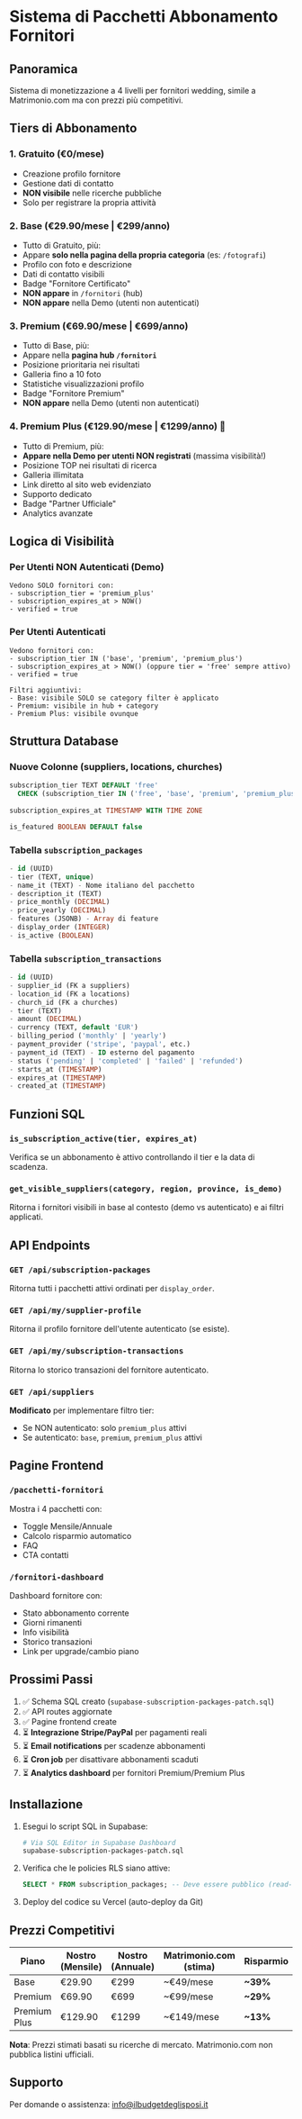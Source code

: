 # Sistema di Pacchetti Abbonamento Fornitori

## Panoramica
Sistema di monetizzazione a 4 livelli per fornitori wedding, simile a Matrimonio.com ma con prezzi più competitivi.

## Tiers di Abbonamento

### 1. **Gratuito** (€0/mese)
- Creazione profilo fornitore
- Gestione dati di contatto
- **NON visibile** nelle ricerche pubbliche
- Solo per registrare la propria attività

### 2. **Base** (€29.90/mese | €299/anno)
- Tutto di Gratuito, più:
- Appare **solo nella pagina della propria categoria** (es: `/fotografi`)
- Profilo con foto e descrizione
- Dati di contatto visibili
- Badge "Fornitore Certificato"
- **NON appare** in `/fornitori` (hub)
- **NON appare** nella Demo (utenti non autenticati)

### 3. **Premium** (€69.90/mese | €699/anno)
- Tutto di Base, più:
- Appare nella **pagina hub `/fornitori`**
- Posizione prioritaria nei risultati
- Galleria fino a 10 foto
- Statistiche visualizzazioni profilo
- Badge "Fornitore Premium"
- **NON appare** nella Demo (utenti non autenticati)

### 4. **Premium Plus** (€129.90/mese | €1299/anno) 👑
- Tutto di Premium, più:
- **Appare nella Demo per utenti NON registrati** (massima visibilità!)
- Posizione TOP nei risultati di ricerca
- Galleria illimitata
- Link diretto al sito web evidenziato
- Supporto dedicato
- Badge "Partner Ufficiale"
- Analytics avanzate

## Logica di Visibilità

### Per Utenti NON Autenticati (Demo)
```
Vedono SOLO fornitori con:
- subscription_tier = 'premium_plus'
- subscription_expires_at > NOW()
- verified = true
```

### Per Utenti Autenticati
```
Vedono fornitori con:
- subscription_tier IN ('base', 'premium', 'premium_plus')
- subscription_expires_at > NOW() (oppure tier = 'free' sempre attivo)
- verified = true

Filtri aggiuntivi:
- Base: visibile SOLO se category filter è applicato
- Premium: visibile in hub + category
- Premium Plus: visibile ovunque
```

## Struttura Database

### Nuove Colonne (suppliers, locations, churches)
```sql
subscription_tier TEXT DEFAULT 'free' 
  CHECK (subscription_tier IN ('free', 'base', 'premium', 'premium_plus'))
  
subscription_expires_at TIMESTAMP WITH TIME ZONE

is_featured BOOLEAN DEFAULT false
```

### Tabella `subscription_packages`
```sql
- id (UUID)
- tier (TEXT, unique)
- name_it (TEXT) - Nome italiano del pacchetto
- description_it (TEXT)
- price_monthly (DECIMAL)
- price_yearly (DECIMAL)
- features (JSONB) - Array di feature
- display_order (INTEGER)
- is_active (BOOLEAN)
```

### Tabella `subscription_transactions`
```sql
- id (UUID)
- supplier_id (FK a suppliers)
- location_id (FK a locations) 
- church_id (FK a churches)
- tier (TEXT)
- amount (DECIMAL)
- currency (TEXT, default 'EUR')
- billing_period ('monthly' | 'yearly')
- payment_provider ('stripe', 'paypal', etc.)
- payment_id (TEXT) - ID esterno del pagamento
- status ('pending' | 'completed' | 'failed' | 'refunded')
- starts_at (TIMESTAMP)
- expires_at (TIMESTAMP)
- created_at (TIMESTAMP)
```

## Funzioni SQL

### `is_subscription_active(tier, expires_at)`
Verifica se un abbonamento è attivo controllando il tier e la data di scadenza.

### `get_visible_suppliers(category, region, province, is_demo)`
Ritorna i fornitori visibili in base al contesto (demo vs autenticato) e ai filtri applicati.

## API Endpoints

### `GET /api/subscription-packages`
Ritorna tutti i pacchetti attivi ordinati per `display_order`.

### `GET /api/my/supplier-profile`
Ritorna il profilo fornitore dell'utente autenticato (se esiste).

### `GET /api/my/subscription-transactions`
Ritorna lo storico transazioni del fornitore autenticato.

### `GET /api/suppliers`
**Modificato** per implementare filtro tier:
- Se NON autenticato: solo `premium_plus` attivi
- Se autenticato: `base`, `premium`, `premium_plus` attivi

## Pagine Frontend

### `/pacchetti-fornitori`
Mostra i 4 pacchetti con:
- Toggle Mensile/Annuale
- Calcolo risparmio automatico
- FAQ
- CTA contatti

### `/fornitori-dashboard`
Dashboard fornitore con:
- Stato abbonamento corrente
- Giorni rimanenti
- Info visibilità
- Storico transazioni
- Link per upgrade/cambio piano

## Prossimi Passi

1. ✅ Schema SQL creato (`supabase-subscription-packages-patch.sql`)
2. ✅ API routes aggiornate
3. ✅ Pagine frontend create
4. ⏳ **Integrazione Stripe/PayPal** per pagamenti reali
5. ⏳ **Email notifications** per scadenze abbonamenti
6. ⏳ **Cron job** per disattivare abbonamenti scaduti
7. ⏳ **Analytics dashboard** per fornitori Premium/Premium Plus

## Installazione

1. Esegui lo script SQL in Supabase:
   ```bash
   # Via SQL Editor in Supabase Dashboard
   supabase-subscription-packages-patch.sql
   ```

2. Verifica che le policies RLS siano attive:
   ```sql
   SELECT * FROM subscription_packages; -- Deve essere pubblico (read-only)
   ```

3. Deploy del codice su Vercel (auto-deploy da Git)

## Prezzi Competitivi

| Piano | Nostro (Mensile) | Nostro (Annuale) | Matrimonio.com (stima) | Risparmio |
|-------|------------------|------------------|------------------------|-----------|
| Base | €29.90 | €299 | ~€49/mese | **~39%** |
| Premium | €69.90 | €699 | ~€99/mese | **~29%** |
| Premium Plus | €129.90 | €1299 | ~€149/mese | **~13%** |

**Nota**: Prezzi stimati basati su ricerche di mercato. Matrimonio.com non pubblica listini ufficiali.

## Supporto

Per domande o assistenza: [info@ilbudgetdeglisposi.it](mailto:info@ilbudgetdeglisposi.it)
